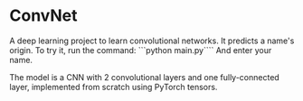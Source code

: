 ConvNet
==============================

A deep learning project to learn convolutional networks. It predicts a name's origin. To try it, run the command:
```python main.py````
And enter your name.

The model is a CNN with 2 convolutional layers and one fully-connected layer, implemented from scratch using PyTorch tensors.